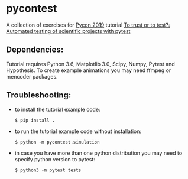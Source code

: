 # pycontest

A collection of exercises for [Pycon 2019](https://us.pycon.org/2019/) 
tutorial [To trust or to test?: Automated testing of scientific projects with pytest](https://us.pycon.org/2019/schedule/presentation/82/)

Dependencies:
-------------

Tutorial requires Python 3.6, Matplotlib 3.0, Scipy, Numpy, Pytest and Hypothesis.
To create example animations you may need ffmpeg or mencoder packages. 

Troubleshooting:
----------------
- to install the tutorial example code:
  ```
  $ pip install .
  ```

- to run the tutorial example code without installation:
  ```
  $ python -m pycontest.simulation
  ```

- in case you have more than one python distribution you may need to specify python version to pytest:
  ```
  $ python3 -m pytest tests                      
  ```
